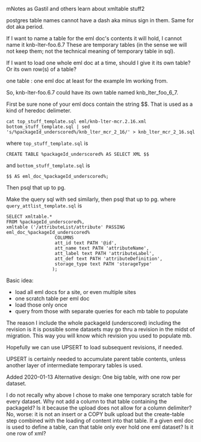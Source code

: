 mNotes as Gastil and others learn about xmltable stuff2

postgres table names cannot have a dash aka minus sign in them.
Same for dot aka period.

If I want to name a table for the eml doc's contents it will hold, I cannot name it knb-lter-foo.6.7
These are temporary tables (in the sense we will not keep them; not the technical meaning of 
temporary table in sql).

If I want to load one whole eml doc at a time, should I give it its own table?
Or its own row(s) of a table?

one table : one eml doc
at least for the example Im working from.

So, knb-lter-foo.6.7 could have its own table named knb_lter_foo_6_7.

First be sure none of your eml docs contain the string $$.
That is used as a kind of heredoc delimeter.

```
cat top_stuff_template.sql eml/knb-lter-mcr.2.16.xml bottom_stuff_template.sql | sed 's/%packageId_underscored%/knb_lter_mcr_2_16/' > knb_lter_mcr_2_16.sql
```

where `top_stuff_template.sql` is
```
CREATE TABLE %packageId_underscored% AS SELECT XML $$
```
and `bottom_stuff_template.sql` is
```
$$ AS eml_doc_%packageId_underscored%;
```

Then psql that up to pg.

Make the query sql with sed similarly, then psql that up to pg.
where `query_attlist_template.sql` is
```
SELECT xmltable.*
FROM %packageId_underscored%,
xmltable ('/attributeList/attribute' PASSING eml_doc_%packageId_underscored%
                  COLUMNS
                  att_id text PATH '@id',
                  att_name text PATH 'attributeName',
                  att_label text PATH 'attributeLabel',
                  att_def text PATH 'attributeDefinition',
                  storage_type text PATH 'storageType'
                 );
```


Basic idea:
* load all eml docs for a site, or even multiple sites
* one scratch table per eml doc
* load those only once
* query from those with separate queries for each mb table to populate

The reason I include the whole packageId (underscored) including the revision is it is possible some datasets may go thru a revision in the midst of migration. This way you will know which revision you used to populate mb.

Hopefully we can use UPSERT to load subsequent revisions, if needed.

UPSERT is certainly needed to accumulate parent table contents, unless another layer of intermediate temporary tables is used.


Added 2020-01-13
Alternative design: One big table, with one row per dataset.

I do not recally why above I chose to make one temporary scratch table for every dataset. Why not add a column to that table containing the packageId? Is it because the upload does not allow for a column delimiter? No, worse: it is not an insert or a COPY bulk upload but the create-table step combined with the loading of content into that table. If a given eml doc is  used to define a table, can that table only ever hold one eml dataset? Is it one row of xml? 
